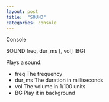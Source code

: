 ```yaml
---
layout: post
title:  "SOUND"
categories: console
---
```

Console

SOUND freq, dur_ms [, vol] [BG]

Plays a sound.


* freq The frequency
* dur_ms The duration in milliseconds
* vol The volume in 1/100 units
* BG Play it in background

